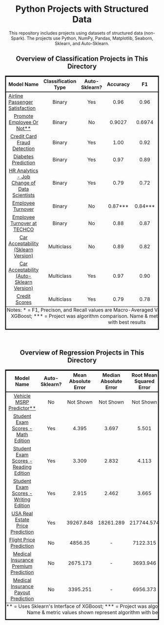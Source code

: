 <div align="center">

<h1>Python Projects with Structured Data</h1>
<p>
    This repository includes projects using datasets of structured data (non-Spark). The projects use Python, NumPy, Pandas, Matplotlib, Seaborn, Sklearn, and Auto-Sklearn.
</p>


<h2>
    Overview of Classification Projects in This Directory
</h2>


<table style="border: 3px solid black;">
<tr style="border-bottom: 2.5px solid black;">
    <th style="text-align: center;">
        Model Name
    </th>
    <th style="text-align: center;">
        Classification Type
    </th>
    <th style="text-align: center;">
        Auto-Sklearn?
    </th>
    <th style="text-align: center;">
        Accuracy
    </th>
    <th style="text-align: center;">
        F1
    </th>
    <th style="text-align: center;">
        Precision
    </th>
    <th style="text-align: center;">
        Recall
    </th>
    <th style="text-align: center;">
        Algorithm***
    </th>
</tr>

<tr>
    <td style="align: center">
        <a href="https://github.com/DunnBC22/Python_Projects_with_Structured_data/Sklearn Projects/Classification/Binary Classification/Airline Passenger Satisfaction/Airline_Passenger_Satisfaction.ipynb">
            Airline Passenger Satisfaction
        </a>
    </td>
    <td style="text-align: center;">
        Binary
    </td>
    <td style="text-align: center;">
        Yes
    </td>
    <td style="text-align: center;">
        0.96
    </td>
    <td style="text-align: center;">
        0.96
    </td>
    <td style="text-align: center;">
        0.97
    </td>
    <td style="text-align: center;">
        0.96
    </td>
    <td style="text-align: center;">
        -
    </td>
</tr>

<tr>
    <td style="text-align: center;">
        <a href="https://github.com/DunnBC22/Python_Projects_with_Structured_data/Sklearn Projects/Classification/Binary Classification/Promote Employee or Not/Promote Employee Or Not Binary Classifier (Using Sklearn Interface of XGBoost).ipynb">
            Promote Employee Or Not**
        </a>
    </td>
    <td style="text-align: center;">
        Binary
    </td>
    <td style="text-align: center;">
        No
    </td>
    <td style="text-align: center;">
        0.9027
    </td>
    <td style="text-align: center;">
        0.6974
    </td>
    <td style="text-align: center;">
        0.6986
    </td>
    <td style="text-align: center;">
        0.6963
    </td>
    <td style="text-align: center;">
        -
    </td>
</tr>

<tr>
    <td style="text-align: center;">
        <a href="https://github.com/DunnBC22/Python_Projects_with_Structured_data/Sklearn Projects/Classification/Binary Classification/Credit Card Fraud Detection/Credit_Card_Fraud_Detection.ipynb">
            Credit Card Fraud Detection
        </a>
    </td>
    <td style="text-align: center;">
        Binary
    </td>
    <td style="text-align: center;">
        Yes
    </td>
    <td style="text-align: center;">
        1.00
    </td>
    <td style="text-align: center;">
        0.92
    </td>
    <td style="text-align: center;">
        0.97
    </td>
    <td style="text-align: center;">
        0.88
    </td>
    <td style="text-align: center;">
        -
    </td>
</tr>

<tr>
    <td style="text-align: center;">
        <a href="https://github.com/DunnBC22/Python_Projects_with_Structured_data/Sklearn Projects/Classification/Binary Classification/Diabetes Prediction/Diabetes_Prediction_Dataset.ipynb">
            Diabetes Prediction
        </a>
    </td>
    <td style="text-align: center;">
        Binary
    </td>
    <td style="text-align: center;">
        Yes
    </td>
    <td style="text-align: center;">
        0.97
    </td>
    <td style="text-align: center;">
        0.89
    </td>
    <td style="text-align: center;">
        0.98
    </td>
    <td style="text-align: center;">
        0.84
    </td>
    <td style="text-align: center;">
        -
    </td>
</tr>

<tr>
    <td style="text-align: center;">
        <a href="https://github.com/DunnBC22/Python_Projects_with_Structured_data/Sklearn Projects/Classification/Binary Classification/HR Analytics - Job Change of Data Scientists/HR_Analytics_Job_Change_of_Data_Scientists_Auto_Sklearn.ipynb">
            HR Analytics - Job Change of Data Scientists
        </a>
    </td>
    <td style="text-align: center;">
        Binary
    </td>
    <td style="text-align: center;">
        Yes
    </td>
    <td style="text-align: center;">
        0.79
    </td>
    <td style="text-align: center;">
        0.72
    </td>
    <td style="text-align: center;">
        0.72
    </td>
    <td style="text-align: center;">
        0.72
    </td>
    <td style="text-align: center;">
        -
    </td>
</tr>

<tr>
    <td style="text-align: center;">
        <a href="https://github.com/DunnBC22/Python_Projects_with_Structured_data/Sklearn Projects/Classification/Binary Classification/Employee Turnover/Employee Turnover-Churn.ipynb">
            Employee Turnover
        </a>
    </td>
    <td style="text-align: center;">
        Binary
    </td>
    <td style="text-align: center;">
        No
    </td>
    <td style="text-align: center;">
        0.87***
    </td>
    <td style="text-align: center;">
        0.84***
    </td>
    <td style="text-align: center;">
        0.85***
    </td>
    <td style="text-align: center;">
        0.83***
    </td>
    <td style="text-align: center;">
        XGBoost
    </td>
</tr>
<tr>
    <td style="text-align: center;">
        <a href="https://github.com/DunnBC22/Python_Projects_with_Structured_data/Sklearn Projects/Classification/Binary Classification/Employee Turnover at TECHCO/Employee Turnover at TECHCO.ipynb">
            Employee Turnover at TECHCO
        </a>
    </td>
    <td style="text-align: center;">
        Binary
    </td>
    <td style="text-align: center;">
        No
    </td>
    <td style="text-align: center;">
        0.88
    </td>
    <td style="text-align: center;">
        0.87
    </td>
    <td style="text-align: center;">
        0.90
    </td>
    <td style="text-align: center;">
        0.86
    </td>
    <td style="text-align: center;">
        -
    </td>
</tr>

<tr>
    <td style="text-align: center;">
        <a href="https://github.com/DunnBC22/Python_Projects_with_Structured_data/Sklearn Projects/Classification/Multiclass Classification/Car Acceptability/Sklearn Version/Car Acceptability Classification-Sklearn.ipynb">
            Car Acceptability (Sklearn Version)
        </a>
    </td>
    <td style="text-align: center;">
        Multiclass
    </td>
    <td style="text-align: center;">
        No
    </td>
    <td style="text-align: center;">
        0.89
    </td>
    <td style="text-align: center;">
        0.82
    </td>
    <td style="text-align: center;">
        0.80
    </td>
    <td style="text-align: center;">
        0.85
    </td>
    <td style="text-align: center;">
        XGBoost
    </td>
</tr>

<tr>
    <td style="text-align: center;">
        <a href="https://github.com/DunnBC22/Python_Projects_with_Structured_data/Sklearn Projects/Classification/Multiclass Classification/Car Acceptability/Auto-Sklearn Version/Car_Acceptability_Classification_Dataset_Auto_Sklearn.ipynb">
            Car Acceptability (Auto-Sklearn Version)
        </a>
    </td>
    <td style="text-align: center;">
        Multiclass
    </td>
    <td style="text-align: center;">
        Yes
    </td>
    <td style="text-align: center;">
        0.97
    </td>
    <td style="text-align: center;">
        0.90
    </td>
    <td style="text-align: center;">
        0.88
    </td>
    <td style="text-align: center;">
        0.94
    </td>
    <td style="text-align: center;">
        -
    </td>
</tr>

<tr>
    <td style="text-align: center;">
        <a href="https://github.com/DunnBC22/Python_Projects_with_Structured_data/Sklearn Projects/Classification/Multiclass Classification/Credit Scores/Credit_Score_Classification_Auto_Sklearn.ipynb">
            Credit Scores        
        </a>
    </td>
    <td style="text-align: center;">
        Multiclass
    </td>
    <td style="text-align: center;">
        Yes
    </td>
    <td style="text-align: center;">
        0.79
    </td>
    <td style="text-align: center;">
        0.78
    </td>
    <td style="text-align: center;">
        0.77
    </td>
    <td style="text-align: center;">
        0.78
    </td>
    <td style="text-align: center;">
        -
    </td>
</tr>

<caption style="caption-side:bottom">
Notes:
* = F1, Precison, and Recall values are Macro-Averaged Values;
** = Uses Sklearn's Interface of XGBoost;
*** = Project was algorithm comparison. Name & metric values shown represent algorithm with best results
</caption>
</table>

<br />

<h2>
    Overview of Regression Projects in This Directory
</h2>

<table style="border: 3px solid black;">
<tr style="border-bottom: 2.5px solid black;">
    <th style="text-align: center;">
        Model Name
    </th>
    <th style="text-align: center;">
        Auto-Sklearn?
    </th>
    <th style="text-align: center;">
        Mean Absolute Error
    </th>
    <th style="text-align: center;">
        Median Absolute Error
    </th>
    <th style="text-align: center;">
        Root Mean Squared Error
    </th>
    <th style="text-align: center;">
        Algorithm***
    </th>
</tr>
<tr>
    <td style="text-align: center;">
        <a href="https://github.com/DunnBC22/Python_Projects_with_Structured_data/Sklearn Projects/Regression/Vehicle MSRP Predictor/Regression Using Sklearn's Interface of XGBoost.ipynb">
            Vehicle MSRP Predictor**
        </a>
    </td>
    <td style="text-align: center;">
        No
    </td>
    <td style="text-align: center;">
        Not Shown
    </td>
    <td style="text-align: center;">
        Not Shown
    </td>
    <td style="text-align: center;">
        Not Shown
    </td>
    <td style="text-align: center;">
        -
    </td>
</tr>

<tr>
    <td style="text-align: center;">
        <a href="https://github.com/DunnBC22/Python_Projects_with_Structured_data/Sklearn Projects/Regression/Student Exam Scores/Math Scores Edition/Students_Exam_Scores_Math_Scores_Edition.ipynb"> 
            Student Exam Scores - Math Edition
        </a>
    </td>
    <td style="text-align: center;">
        Yes
    </td>
    <td style="text-align: center;">
        4.395
    </td>
    <td style="text-align: center;">
        3.697
    </td>
    <td style="text-align: center;">
        5.501
    </td>
    <td style="text-align: center;">
        -
    </td>
</tr>

<tr>
    <td style="text-align: center;">
        <a href="https://github.com/DunnBC22/Python_Projects_with_Structured_data/Sklearn Projects/Regression/Student Exam Scores/Reading Scores Edition/Students_Exam_Scores_Reading_Scores_Edition.ipynb">
            Student Exam Scores - Reading Edition
        </a>
    </td>
    <td style="text-align: center;">
        Yes
    </td>
    <td style="text-align: center;">
        3.309
    </td>
    <td style="text-align: center;">
        2.832
    </td>
    <td style="text-align: center;">
        4.113
    </td>
    <td style="text-align: center;">
        -
    </td>
</tr>

<tr>
    <td style="text-align: center;">
        <a href="https://github.com/DunnBC22/Python_Projects_with_Structured_data/Sklearn Projects/Regression/Student Exam Scores/Student Exam Scores - Writing Edition/Students_Exam_Scores_Writing_Scores_Edition.ipynb">
            Student Exam Scores - Writing Edition
        </a>
    </td>
    <td style="text-align: center;">
        Yes
    </td>
    <td style="text-align: center;">
        2.915
    </td>
    <td style="text-align: center;">
        2.462
    </td>
    <td style="text-align: center;">
        3.665
    </td>
    <td style="text-align: center;">
        -
    </td>
</tr>

<tr>
    <td style="text-align: center;">
        <a href="https://github.com/DunnBC22/Python_Projects_with_Structured_data/Sklearn Projects/Regression/USA Real Estate Price Prediction/USA_Real_Estate_Dataset.ipynb">
            USA Real Estate Price Prediction
        </a>
    </td>
    <td style="text-align: center;">
        Yes
    </td>
    <td style="text-align: center;">
        39267.848
    </td>
    <td style="text-align: center;">
        18261.289
    </td>
    <td style="text-align: center;">
        217744.574
    </td>
    <td style="text-align: center;">
        -
    </td>
</tr>

<tr>
    <td style="text-align: center;">
        <a href="https://github.com/DunnBC22/Python_Projects_with_Structured_data/Sklearn Projects/Regression/Flight Price Prediction/Flight Price Prediction.ipynb">
            Flight Price Prediction
        </a>
    </td>
    <td style="text-align: center;">
        No
    </td>
    <td style="text-align: center;">
        4856.35
    </td>
    <td style="text-align: center;">
        -
    </td>
    <td style="text-align: center;">
        7122.315
    </td>
    <td style="text-align: center;">
        ElasticNet
    </td>
</tr>





<tr>
    <td style="text-align: center;">
        <a href="https://github.com/DunnBC22/Python_Projects_with_Structured_data/Sklearn Projects/Regression/Medical Insurance Premium Prediction/Medical Insurance Premium Prediction.ipynb">
            Medical Insurance Premium Prediction
        </a>
    </td>
    <td style="text-align: center;">
        No
    </td>
    <td style="text-align: center;">
        2675.173
    </td>
    <td style="text-align: center;">
        -
    </td>
    <td style="text-align: center;">
        3693.946
    </td>
    <td style="text-align: center;">
        Stochastic Gradient Descent
    </td>
</tr>

<tr>
    <td style="text-align: center;">
        <a href="https://github.com/DunnBC22/Python_Projects_with_Structured_data/Sklearn Projects/Regression/Medical Insurance Payout Prediction/Medical Insurance Payout Prediction.ipynb">
            Medical Insurance Payout Prediction
        </a>
    </td>
    <td style="text-align: center;">
        No
    </td>
    <td style="text-align: center;">
        3395.251
    </td>
    <td style="text-align: center;">
        -
    </td>
    <td style="text-align: center;">
        6956.373
    </td>
    <td style="text-align: center;">
        Huber
    </td>
</tr>

<caption style="caption-side:bottom">
    ** = Uses Sklearn's Interface of XGBoost;
    *** = Project was algorithm comparison. Name & metric values shown represent algorithm with best results
</caption>

</table>
</div>